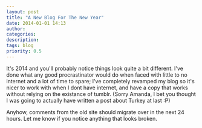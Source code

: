 ```yaml
---
layout: post
title: "A New Blog For The New Year"
date: 2014-01-01 14:13
author: 
categories: 
description: 
tags: blog
priority: 0.5
---
```

It's 2014 and you'll probably notice things look quite a bit different. I've
done what any good procrastinator would do when faced with little to no internet
and a lot of time to spare; I've completely revamped my blog so it's nicer to
work with when I dont have internet, and have a copy that works without relying
on the existance of tumblr. (Sorry Amanda, I bet you thought I was going to
actually have written a post about Turkey at last :P)

Anyhow, comments from the old site should migrate over in the next 24 hours. Let
me know if you notice anything that looks broken.

